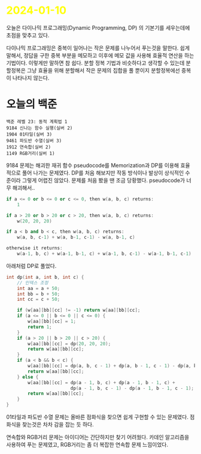 # <span style="color:yellow">2024-01-10</span>

오늘은 다이나믹 프로그래밍(Dynamic Programming, DP) 의 기본기를 세우는데에 초점을 맞추고 있다.

다이나믹 프로그래밍은 중복이 일어나는 작은 문제를 나누어서 푸는것을 말한다.
쉽게 말해서, 정답을 구한 중복 부분을 메모하고 이후에 메모 값을 사용해 효율적 연산을 하는 기법이다.
이렇게만 말하면 참 쉽다. 분할 정복 기법과 비슷하다고 생각할 수 있는데 분할정복은 그냥 효율을 위해 분할해서 작은 문제의 집합을 풀 뿐이지 분할정복에선 중복이 나타나지 않는다.

# 오늘의 백준
```level23
백준 레벨 23: 동적 계획법 1
9184 신나는 함수 실행(실버 2)
1904 01타일(실버 3)
9461 파도반 수열(실버 3)
1912 연속합(실버 2)
1149 RGB거리(실버 1)
```

9184 문제는 해괴한 재귀 함수 pseudocode를 Memorization과 DP를 이용해 효율적으로 풀어 나가는 문제였다. DP를 처음 해보지만 작동 방식이나 발상이 상식적인 수준이라 그렇게 어렵진 않았다.
문제를 처음 봤을 땐 조금 당황했다. pseudocode가 너무 해괴해서..

```cpp
if a <= 0 or b <= 0 or c <= 0, then w(a, b, c) returns:
    1

if a > 20 or b > 20 or c > 20, then w(a, b, c) returns:
    w(20, 20, 20)

if a < b and b < c, then w(a, b, c) returns:
    w(a, b, c-1) + w(a, b-1, c-1) - w(a, b-1, c)

otherwise it returns:
    w(a-1, b, c) + w(a-1, b-1, c) + w(a-1, b, c-1) - w(a-1, b-1, c-1)
```

아래처럼 DP로 풀었다.

```cpp
int dp(int a, int b, int c) {
    // 인덱스 조정
    int aa = a + 50;
    int bb = b + 50;
    int cc = c + 50;

    if (w[aa][bb][cc] != -1) return w[aa][bb][cc];
    if (a <= 0 || b <= 0 || c <= 0) {
        w[aa][bb][cc] = 1;
        return 1;
    }
    if (a > 20 || b > 20 || c > 20) {
        w[aa][bb][cc] = dp(20, 20, 20);
        return w[aa][bb][cc];
    }
    if (a < b && b < c) {
        w[aa][bb][cc] = dp(a, b, c - 1) + dp(a, b - 1, c - 1) - dp(a, b - 1, c);
        return w[aa][bb][cc];
    } else {
        w[aa][bb][cc] = dp(a - 1, b, c) + dp(a - 1, b - 1, c) +
                        dp(a - 1, b, c - 1) - dp(a - 1, b - 1, c - 1);
        return w[aa][bb][cc];
    }
}
```


01타일과 파도반 수열 문제는 올바른 점화식을 찾으면 쉽게 구현할 수 있는 문제였다.
점화식을 찾는것은 차차 감을 잡는 듯 하다.

연속합와 RGB거리 문제는 
아이디어는 간단하지만 찾기 어려웠다.  카데인 알고리즘을 사용하여 푸는 문제였고, RGB거리는 좀 더 복잡한 연속합 문제 느낌이었다.
